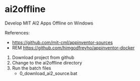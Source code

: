 # ai2offline
Develop MIT AI2 Apps Offline on Windows

References:
- https://github.com/mit-cml/appinventor-sources
- REM https://github.com/himgodfreyho/appinventor-docker

1.  Download project from github
2.  Change to the ai2offline directory
3.  Run the batch files
    * 0_download_ai2_source.bat


